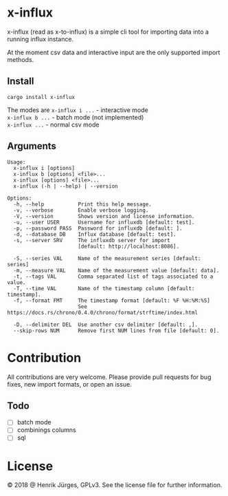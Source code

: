 
# x-influx

x-influx (read as x-to-influx) is a simple cli tool 
for importing data into a running influx instance.

At the moment csv data and interactive input are the
only supported import methods. 

## Install

`cargo install x-influx`

The modes are
`x-influx i ...` - interactive mode  
`x-influx b ...` - batch mode (not implemented)  
`x-influx ...`   - normal csv mode

## Arguments

    Usage: 
      x-influx i [options]
      x-influx b [options] <file>... 
      x-influx [options] <file>... 
      x-influx (-h | --help) | --version

    Options:
      -h, --help           Print this help message.
      -v, --verbose        Enable verbose logging.
      -V, --version        Shows version and license information.
      -u, --user USER      Username for influxdb [default: test].
      -p, --password PASS  Password for influxdb [default: ].
      -d, --database DB    Influx database [default: test].
      -s, --server SRV     The influxdb server for import 
                           [default: http://localhost:8086].
  
      -S, --series VAL     Name of the measurement series [default: series]
      -m, --measure VAL    Name of the measurement value [default: data].
      -t, --tags VAL       Comma separated list of tags associated to a value.
      -T, --time VAL       Name of the timestamp column [default: timestamp].
      -f, --format FMT     The timestamp format [default: %F %H:%M:%S]
                           See https://docs.rs/chrono/0.4.0/chrono/format/strftime/index.html

      -D, --delimiter DEL  Use another csv delimiter [default: ,].
      --skip-rows NUM      Remove first NUM lines from file [default: 0].


# Contribution

All contributions are very welcome. Please provide pull requests for
bug fixes, new import formats, or open an issue.

## Todo
- [ ] batch mode
- [ ] combinings columns
- [ ] sql

# License

© 2018 @ Henrik Jürges, GPLv3. See the license file for further information.
